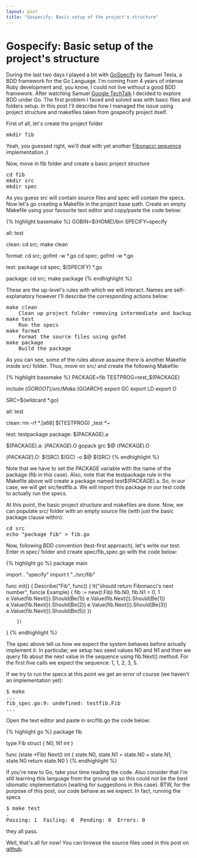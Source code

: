 ```yaml
---
layout: post
title: "Gospecify: Basic setup of the project's structure"
---
```

# Gospecify: Basic setup of the project's structure

During the last two days I played a bit with
[GoSpecify](http://github.com/stesla/gospecify) by Samuel Tesla, a BDD
framework for the Go Language. I'm coming from 4 years of intense Ruby
development and, you know, I could not live without a good BDD
framework. After watching Samuel [Google
TechTalk](http://www.youtube.com/watch?v=4RSJg_1TdpA) I decided to
explore BDD under Go. The first problem I faced and solved was with
basic files and folders setup. In this post I'll describe how I
managed the issue using project structure and makefiles taken from
gospecify project itself.

First of all, let's create the project folder

<pre class="terminal">
mkdir fib
</pre>

Yeah, you guessed right, we'll deal with yet another [Fibonacci
sequence](http://en.wikipedia.org/wiki/Fibonacci_number)
implementation ;)

Now, move in fib folder and create a basic project structure

<pre class="terminal">
cd fib
mkdir src
mkdir spec
</pre>

As you guess src will contain source files and spec will contain the
specs. Now let's go creating a Makefile in the project base
path. Create an empty Makefile using your favourite text editor and
copy/paste the code below:

{% highlight basemake %}
GOBIN=$(HOME)/bin
SPECIFY=specify
 
all: test
 
clean:
	cd src; make clean
 
format:
	cd src; gofmt -w *.go
	cd spec; gofmt -w *.go

test: package
      cd spec; $(SPECIFY) *.go
 
package:
	cd src; make package
{% endhighlight %}

These are the up-level's rules with which we will interact. Names are
self-explanatory however I'll describe the corresponding actions
below:

<pre class="terminal">
make clean
    Clean up project folder removing intermediate and backup files
make test
    Run the specs
make format
    Format the source files using gofmt
make package
    Build the package
</pre>

As you can see, some of the rules above assume there is another
Makefile inside src/ folder. Thus, move on src/ and create the
following Makefile:

{% highlight basemake %}
PACKAGE=fib
TESTPROG=test_$(PACKAGE)
 
include $(GOROOT)/src/Make.$(GOARCH)
export GC
export LD
export O
 
SRC=$(wildcard *.go)
 
all: test
 
clean:
	rm -rf *.[a68] $(TESTPROG) _test *~
 
test: testpackage
package: $(PACKAGE).a

$(PACKAGE).a: $(PACKAGE).$O
	      gopack grc $@ $(PACKAGE).$O
 
$(PACKAGE).$O: $(SRC)
	       $(GC) -o $@ $(SRC)
{% endhighlight %}

Note that we have to set the PACKAGE variable with the name of the
package (fib in this case). Also, note that the testpackage rule in
the Makefile above will create a package named test$(PACKAGE).a. So,
in our case, we will get src/testfib.a. We will import this package in
our test code to actually run the specs.

At this point, the basic project structure and makefiles are
done. Now, we can populate src/ folder with an empty source file (with
just the basic package clause within):

<pre class="terminal">
cd src
echo "package fib" > fib.go
</pre>

Now, following BDD convention (test-first approach), let's write our
test. Enter in spec/ folder and create spec/fib_spec.go with the code
below:

{% highlight go %}
package main
 
import . "specify"
import t "../src/fib"
 
func init() {
        Describe("Fib", func() {
                It("should return Fibonacci's next number", func(e Example) {
                        fib := new(t.Fib)
                        fib.N0, fib.N1 = 0, 1
                        e.Value(fib.Next()).Should(Be(1))
                        e.Value(fib.Next()).Should(Be(1))
                        e.Value(fib.Next()).Should(Be(2))
                        e.Value(fib.Next()).Should(Be(3))
                        e.Value(fib.Next()).Should(Be(5))
                })
 
        })
}
{% endhighlight %}

The spec above tell us how we expect the system behaves before
actually implement it. In particular, we setup two seed values N0 and
N1 and then we query fib about the next value in the sequence using
fib.Next() method. For the first five calls we expect the sequence: 1,
1, 2, 3, 5.

If we try to run the specs at this point we get an error of course (we
haven't an implementation yet):

<pre class="terminal">
$ make
...
fib_spec.go:9: undefined: testfib.Fib
...
</pre>

Open the text editor and paste in src/fib.go the code below:

{% highlight go %}
package fib

type Fib struct {
        N0, N1 int
}
 
func (state *Fib) Next() int {
        state.N0, state.N1 = state.N0 + state.N1, state.N0
        return state.N0
}
{% endhighlight %}

If you're new to Go, take your time reading the code. Also consider
that I'm still learning this language from the ground up so this could
not be the best idiomatic implementation (waiting for suggestions in
this case). BTW, for the purpose of this post, our code behave as we
expect. In fact, running the specs

<pre class="terminal">
$ make test
.
Passing: 1  Failing: 0  Pending: 0  Errors: 0
</pre>

they all pass.

Well, that's all for now! You can browse the source files used in this
post on
[github](http://github.com/remogatto/learning-go/tree/master/gospecify-setup/).
